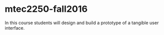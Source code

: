 # mtec2250-fall2016
In this course students will design and build a prototype of a tangible user interface.
